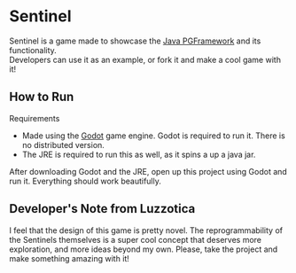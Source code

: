 # Sentinel
Sentinel is a game made to showcase the [Java PGFramework](https://github.com/P2LGames/PGFramework) and its functionality.  
Developers can use it as an example, or fork it and make a cool game with it!  

## How to Run
Requirements
- Made using the [Godot](https://godotengine.org/) game engine. Godot is required to run it. There is no distributed version.
- The JRE is required to run this as well, as it spins a up a java jar.

After downloading Godot and the JRE, open up this project using Godot and run it. Everything should work beautifully.

## Developer's Note from Luzzotica
I feel that the design of this game is pretty novel. The reprogrammability of the Sentinels themselves is a super cool concept that deserves more exploration, and more ideas beyond my own. Please, take the project and make something amazing with it!